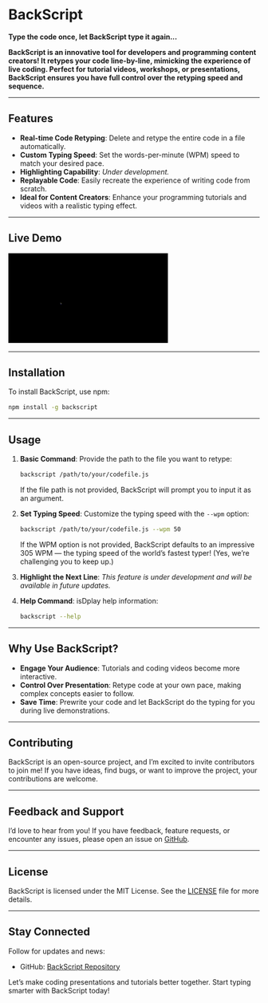 # BackScript

**Type the code once, let BackScript type it again...**

**BackScript is an innovative tool for developers and programming content creators! It retypes your code line-by-line, mimicking the experience of live coding. Perfect for tutorial videos, workshops, or presentations, BackScript ensures you have full control over the retyping speed and sequence.**

---

## Features

- **Real-time Code Retyping**: Delete and retype the entire code in a file automatically.
- **Custom Typing Speed**: Set the words-per-minute (WPM) speed to match your desired pace.
- **Highlighting Capability**: _Under development._
- **Replayable Code**: Easily recreate the experience of writing code from scratch.
- **Ideal for Content Creators**: Enhance your programming tutorials and videos with a realistic typing effect.

---

## Live Demo

![Live Demo](DEMO.gif)

---

## Installation

To install BackScript, use npm:

```bash
npm install -g backscript
```

---

## Usage

1. **Basic Command**:
   Provide the path to the file you want to retype:

   ```bash
   backscript /path/to/your/codefile.js
   ```

   If the file path is not provided, BackScript will prompt you to input it as an argument.

2. **Set Typing Speed**:
   Customize the typing speed with the `--wpm` option:

   ```bash
   backscript /path/to/your/codefile.js --wpm 50
   ```

   If the WPM option is not provided, BackScript defaults to an impressive 305 WPM — the typing speed of the world’s fastest typer! (Yes, we’re challenging you to keep up.)

3. **Highlight the Next Line**:
   _This feature is under development and will be available in future updates._

4. **Help Command**:
   isDplay help information:

   ```bash
   backscript --help
   ```

---

## Why Use BackScript?

- **Engage Your Audience**: Tutorials and coding videos become more interactive.
- **Control Over Presentation**: Retype code at your own pace, making complex concepts easier to follow.
- **Save Time**: Prewrite your code and let BackScript do the typing for you during live demonstrations.

---

## Contributing

BackScript is an open-source project, and I’m excited to invite contributors to join me! If you have ideas, find bugs, or want to improve the project, your contributions are welcome.

---

## Feedback and Support

I’d love to hear from you! If you have feedback, feature requests, or encounter any issues, please open an issue on [GitHub](https://github.com/SonetAD/backscript).

---

## License

BackScript is licensed under the MIT License. See the [LICENSE](LICENSE) file for more details.

---

## Stay Connected

Follow for updates and news:

- GitHub: [BackScript Repository](https://github.com/SonetAD/backscript)

Let’s make coding presentations and tutorials better together. Start typing smarter with BackScript today!
